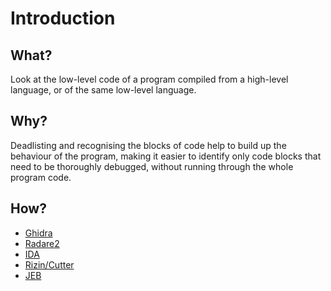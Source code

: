 # Introduction

## What?

Look at the low-level code of a program compiled from a high-level language, or of the same low-level language.

## Why?

Deadlisting and recognising the blocks of code help to build up the behaviour of the program, making it easier to identify only code blocks that need to be thoroughly debugged, without running through the whole program code.

## How?

* [Ghidra](ghidra.md)
* [Radare2](r2.md)
* [IDA](ida.md)
* [Rizin/Cutter](rizin.md)
* [JEB](jeb.md)
